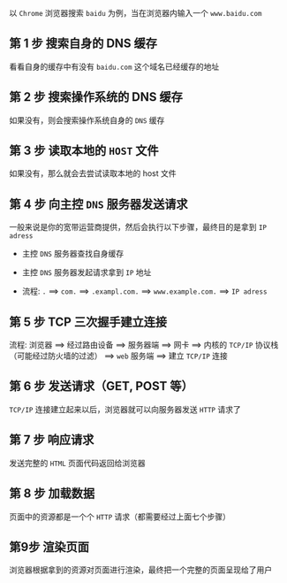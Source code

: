 以 ```Chrome``` 浏览器搜索 ```baidu``` 为例，当在浏览器内输入一个 ```www.baidu.com```

## 第 1 步 搜索自身的 DNS 缓存

看看自身的缓存中有没有 ```baidu.com``` 这个域名已经缓存的地址

## 第 2 步 搜索操作系统的 DNS 缓存

如果没有，则会搜索操作系统自身的 ```DNS``` 缓存

## 第 3 步 读取本地的 ```HOST``` 文件

如果没有，那么就会去尝试读取本地的 host 文件

## 第 4 步 向主控 ```DNS``` 服务器发送请求

一般来说是你的宽带运营商提供，然后会执行以下步骤，最终目的是拿到 ```IP adress```

  * 主控 ```DNS``` 服务器查找自身缓存

  * 主控 ```DNS``` 服务器发起请求拿到 ```IP``` 地址

  * 流程: ```.``` ==> ```com.``` ==> ```.exampl.com.``` ==> ```www.example.com.``` ==> ```IP adress```

## 第 5 步 TCP 三次握手建立连接

流程: 浏览器 ==> 经过路由设备 ==> 服务器端 ==> 网卡 ==> 内核的 ```TCP/IP``` 协议栈（可能经过防火墙的过滤） ==> ```web``` 服务端 ==> 建立 ```TCP/IP``` 连接

## 第 6 步 发送请求（GET, POST 等）

```TCP/IP``` 连接建立起来以后，浏览器就可以向服务器发送 ```HTTP``` 请求了

## 第 7 步 响应请求

发送完整的 ```HTML``` 页面代码返回给浏览器

## 第 8 步 加载数据

页面中的资源都是一个个 ```HTTP``` 请求（都需要经过上面七个步骤）

## 第9步 渲染页面

浏览器根据拿到的资源对页面进行渲染，最终把一个完整的页面呈现给了用户